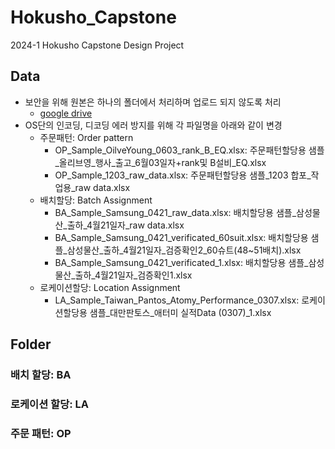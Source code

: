 # Hokusho_Capstone
2024-1 Hokusho Capstone Design Project

## Data
- 보안을 위해 원본은 하나의 폴더에서 처리하며 업로드 되지 않도록 처리
    - [google drive](https://drive.google.com/drive/folders/1P2j-dSsQaF8GGx-Mq3gI51K6zda--sYc?usp=drive_link)
- OS단의 인코딩, 디코딩 에러 방지를 위해 각 파일명을 아래와 같이 변경
    - 주문패턴: Order pattern
        - OP_Sample_OilveYoung_0603_rank_B_EQ.xlsx: 주문패턴할당용 샘플_올리브영_행사_출고_6월03일자+rank및 B설비_EQ.xlsx
        - OP_Sample_1203_raw_data.xlsx: 주문패턴할당용 샘플_1203 합포_작업용_raw data.xlsx
    - 배치할당: Batch Assignment
        - BA_Sample_Samsung_0421_raw_data.xlsx: 배치할당용 샘플_삼성물산_출하_4월21일자_raw data.xlsx
        - BA_Sample_Samsung_0421_verificated_60suit.xlsx: 배치할당용 샘플_삼성물산_출하_4월21일자_검증확인2_60슈트(48~51배치).xlsx
        - BA_Sample_Samsung_0421_verificated_1.xlsx: 배치할당용 샘플_삼성물산_출하_4월21일자_검증확인1.xlsx
    - 로케이션할당: Location Assignment
        - LA_Sample_Taiwan_Pantos_Atomy_Performance_0307.xlsx: 로케이션할당용 샘플_대만판토스_애터미 실적Data (0307)_1.xlsx

## Folder
### 배치 할당: BA
### 로케이션 할당: LA
### 주문 패턴: OP
